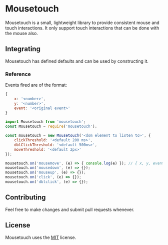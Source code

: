 # Mousetouch

Mousetouch is a small, lightweight library to provide consistent mouse and touch interactions.
It only support touch interactions that can be done with the mouse also.

## Integrating

Mousetouch has defined defaults and can be used by constructing it.

### Reference

Events fired are of the format:
```js
{
	x: '<number>',
	y: '<number>',
	event: '<original event>'
}
```

```js
import Mousetouch from 'mousetouch';
const Mousetouch = require('mousetouch');

const mousetouch = new Mousetouch('<dom element to listen to>', {
	clickThreshold: '<default 200 ms>',
	dblClickThreshold: '<default 500ms>',
	moveThreshold: '<default 2px>'
});

mousetouch.on('mousemove', (e) => { console.log(e) }); // { x, y, event }
mousetouch.on('mousedown', (e) => {});
mousetouch.on('mouseup', (e) => {});
mousetouch.on('click', (e) => {});
mousetouch.on('dblclick', (e) => {});
```

## Contributing
Feel free to make changes and submit pull requests whenever.

## License
Mousetouch uses the [MIT](https://opensource.org/licenses/MIT) license.
